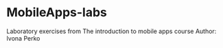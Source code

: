 # MobileApps-labs
Laboratory exercises from The introduction to mobile apps course 
Author: Ivona Perko
